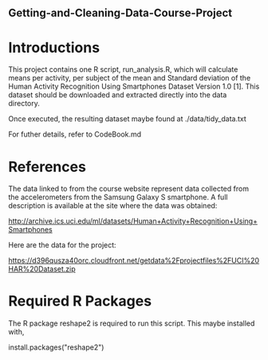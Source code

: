 ## Getting-and-Cleaning-Data-Course-Project

# Introductions

This project contains one R script, run_analysis.R, which will calculate means per activity, per subject of the mean and Standard deviation of the Human Activity Recognition Using Smartphones Dataset Version 1.0 [1]. This dataset should be downloaded and extracted directly into the data directory.

Once executed, the resulting dataset maybe found at ./data/tidy_data.txt

For futher details, refer to CodeBook.md

# References

The data linked to from the course website represent data collected from the accelerometers from the Samsung Galaxy S smartphone. A full description is available at the site where the data was obtained:

http://archive.ics.uci.edu/ml/datasets/Human+Activity+Recognition+Using+Smartphones 

Here are the data for the project:

https://d396qusza40orc.cloudfront.net/getdata%2Fprojectfiles%2FUCI%20HAR%20Dataset.zip 


# Required R Packages

The R package reshape2 is required to run this script. This maybe installed with,

install.packages("reshape2")
